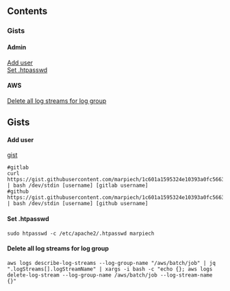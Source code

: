 ## Contents
### Gists
#### Admin
[Add user](#adduser)  
[Set .htpasswd](#htpasswd)
#### AWS
[Delete all log streams for log group](#delete-all-log-streams-for-log-group)


## Gists
<a name="adduser"></a>
#### Add user
[gist](https://gist.github.com/marpiech/1c601a1595324e10393a0fc56635ef5d)
```
#gitlab
curl https://gist.githubusercontent.com/marpiech/1c601a1595324e10393a0fc56635ef5d/raw/9b291f62888266fbbf4ddb0c0710ad0c1097df18/adduser.sh | bash /dev/stdin [username] [gitlab username]
#github
https://gist.githubusercontent.com/marpiech/1c601a1595324e10393a0fc56635ef5d/raw/6c06ed9a3af5d0b5565192f98a1db96bebdf3917/adduser.sh | bash /dev/stdin [username] [github username]
```

<a name="htpasswd"></a>
#### Set .htpasswd
```
sudo htpasswd -c /etc/apache2/.htpasswd marpiech
```

#### Delete all log streams for log group
```
aws logs describe-log-streams --log-group-name "/aws/batch/job" | jq ".logStreams[].logStreamName" | xargs -i bash -c "echo {}; aws logs delete-log-stream --log-group-name /aws/batch/job --log-stream-name {}"
```
